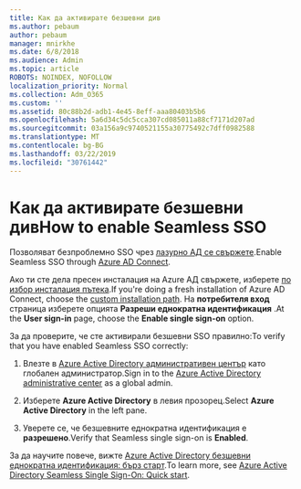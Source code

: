 ```yaml
---
title: Как да активирате безшевни див
ms.author: pebaum
author: pebaum
manager: mnirkhe
ms.date: 6/8/2018
ms.audience: Admin
ms.topic: article
ROBOTS: NOINDEX, NOFOLLOW
localization_priority: Normal
ms.collection: Adm_O365
ms.custom: ''
ms.assetid: 80c88b2d-adb1-4e45-8eff-aaa80403b5b6
ms.openlocfilehash: 5a6d34c5dc5cca307cd085011a88cf7171d207ad
ms.sourcegitcommit: 03a156a9c9740521155a30775492c7dff0982588
ms.translationtype: MT
ms.contentlocale: bg-BG
ms.lasthandoff: 03/22/2019
ms.locfileid: "30761442"
---
```

# <a name="how-to-enable-seamless-sso"></a><span data-ttu-id="ef513-102">Как да активирате безшевни див</span><span class="sxs-lookup"><span data-stu-id="ef513-102">How to enable Seamless SSO</span></span>

<span data-ttu-id="ef513-103">Позволяват безпроблемно SSO чрез [лазурно АД се свържете](https://docs.microsoft.com/azure/active-directory/connect/active-directory-aadconnect).</span><span class="sxs-lookup"><span data-stu-id="ef513-103">Enable Seamless SSO through [Azure AD Connect](https://docs.microsoft.com/azure/active-directory/connect/active-directory-aadconnect).</span></span>
  
<span data-ttu-id="ef513-104">Ако ти сте дела пресен инсталация на Azure АД свържете, изберете [по избор инсталация пътека](https://docs.microsoft.com/azure/active-directory/connect/active-directory-aadconnect-get-started-custom).</span><span class="sxs-lookup"><span data-stu-id="ef513-104">If you're doing a fresh installation of Azure AD Connect, choose the [custom installation path](https://docs.microsoft.com/azure/active-directory/connect/active-directory-aadconnect-get-started-custom).</span></span> <span data-ttu-id="ef513-105">На **потребителя вход** страница изберете опцията **Разреши еднократна идентификация** .</span><span class="sxs-lookup"><span data-stu-id="ef513-105">At the **User sign-in** page, choose the **Enable single sign-on** option.</span></span> 
  
<span data-ttu-id="ef513-106">За да проверите, че сте активирали безшевни SSO правилно:</span><span class="sxs-lookup"><span data-stu-id="ef513-106">To verify that you have enabled Seamless SSO correctly:</span></span>
  
1. <span data-ttu-id="ef513-107">Влезте в [Azure Active Directory административен център](https://aad.portal.azure.com) като глобален администратор.</span><span class="sxs-lookup"><span data-stu-id="ef513-107">Sign in to the [Azure Active Directory administrative center](https://aad.portal.azure.com) as a global admin.</span></span> 
    
2. <span data-ttu-id="ef513-108">Изберете **Azure Active Directory** в левия прозорец.</span><span class="sxs-lookup"><span data-stu-id="ef513-108">Select **Azure Active Directory** in the left pane.</span></span> 
    
3. <span data-ttu-id="ef513-109">Уверете се, че безшевните еднократна идентификация е **разрешено**.</span><span class="sxs-lookup"><span data-stu-id="ef513-109">Verify that Seamless single sign-on is **Enabled**.</span></span>
    
<span data-ttu-id="ef513-110">За да научите повече, вижте [Azure Active Directory безшевни еднократна идентификация: бърз старт](https://docs.microsoft.com/azure/active-directory/connect/active-directory-aadconnect-sso-quick-start).</span><span class="sxs-lookup"><span data-stu-id="ef513-110">To learn more, see [Azure Active Directory Seamless Single Sign-On: Quick start](https://docs.microsoft.com/azure/active-directory/connect/active-directory-aadconnect-sso-quick-start).</span></span>
  

